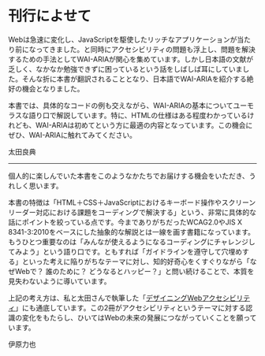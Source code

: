 # 刊行によせて

Webは急速に変化し、JavaScriptを駆使したリッチなアプリケーションが当たり前になってきました。と同時にアクセシビリティの問題も浮上し、問題を解決するための手法としてWAI-ARIAが関心を集めています。しかし日本語の文献が乏しく、なかなか勉強できずに困っているという話をしばしば耳にしていました。そんな折に本書が翻訳されることとなり、日本語でWAI-ARIAを紹介する絶好の機会となりました。

本書では、具体的なコードの例も交えながら、WAI-ARIAの基本についてユーモラスな語り口で解説しています。特に、HTMLの仕様はある程度わかっているけれども、WAI-ARIAは初めてという方に最適の内容となっています。この機会にぜひ、WAI-ARIAに触れてみてください。

太田良典

---

個人的に楽しんでいた本書をこのようなかたちでお届けする機会をいただき、うれしく思います。

本書の特徴は「HTML＋CSS＋JavaScriptにおけるキーボード操作やスクリーンリーダー対応における課題をコーディングで解決する」という、非常に具体的な話にポイントを絞っている点です。今までありがちだったWCAG2.0やJIS X 8341-3:2010をベースにした抽象的な解説とは一線を画す書籍になっています。もうひとつ重要なのは「みんなが使えるようになるコーディングにチャレンジしてみよう」という語り口です。ともすれば「ガイドラインを遵守して穴埋めする」といった考えに陥りがちなテーマに対し、知的好奇心をくすぐりながら「なぜWebで？ 誰のために？ どうなるとハッピー？」と問い続けることで、本質を見失わないように導いています。

上記の考え方は、私と太田さんで執筆した「<a href="https://www.amazon.co.jp/dp/B01N3CGZ7W">デザイニングWebアクセシビリティ</a>」にも通底しています。この2冊がアクセシビリティというテーマに対する認識の変化をもたらし、ひいてはWebの未来の発展につながっていくことを願っています。

伊原力也
